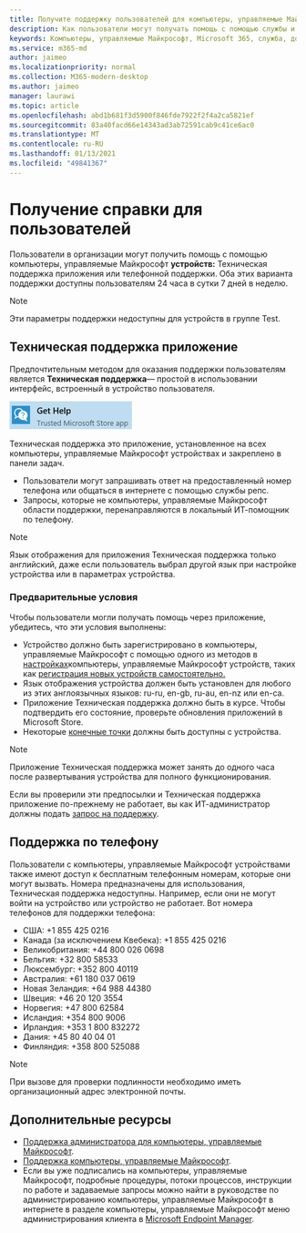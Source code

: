 ```yaml
---
title: Получите поддержку пользователей для компьютеры, управляемые Майкрософт
description: Как пользователи могут получать помощь с помощью службы и устройств
keywords: Компьютеры, управляемые Майкрософт, Microsoft 365, служба, документация
ms.service: m365-md
author: jaimeo
ms.localizationpriority: normal
ms.collection: M365-modern-desktop
ms.author: jaimeo
manager: laurawi
ms.topic: article
ms.openlocfilehash: abd1b681f3d5900f846fde7922f2f4a2ca5821ef
ms.sourcegitcommit: 83a40facd66e14343ad3ab72591cab9c41ce6ac0
ms.translationtype: MT
ms.contentlocale: ru-RU
ms.lasthandoff: 01/13/2021
ms.locfileid: "49841367"
---
```

# <a name="getting-help-for-users"></a>Получение справки для пользователей

Пользователи в организации могут получить помощь с помощью компьютеры, управляемые Майкрософт **устройств:** Техническая поддержка приложения или телефонной поддержки. Оба этих варианта поддержки доступны пользователям 24 часа в сутки 7 дней в неделю.
 
>[!NOTE]
>Эти параметры поддержки недоступны для устройств в группе Test.

## <a name="get-help-app"></a>Техническая поддержка приложение

Предпочтительным методом для оказания поддержки пользователям является **Техническая поддержка**— простой в использовании интерфейс, встроенный в устройство пользователя.  

![Техническая поддержка значок приложения](../../media/get-help.png)

Техническая поддержка это приложение, установленное на всех компьютеры, управляемые Майкрософт устройствах и закреплено в панели задач. 

- Пользователи могут запрашивать ответ на предоставленный номер телефона или общаться в интернете с помощью службы репс.
- Запросы, которые не компьютеры, управляемые Майкрософт области поддержки, перенаправляются в локальный ИТ-помощник по телефону.

> [!NOTE]
> Язык отображения для приложения Техническая поддержка только английский, даже если пользователь выбрал другой язык при настройке устройства или в параметрах устройства. 

### <a name="prerequisites"></a>Предварительные условия
Чтобы пользователи могли получать помощь через приложение, убедитесь, что эти условия выполнены:

- Устройство должно быть зарегистрировано в компьютеры, управляемые Майкрософт с помощью одного из методов в [настройках](../get-started/set-up-devices.md)компьютеры, управляемые Майкрософт устройств, таких как [регистрация новых устройств самостоятельно.](../get-started/register-devices-self.md)
- Язык отображения устройства должен быть установлен для любого из этих англоязычных языков: ru-ru, en-gb, ru-au, en-nz или en-ca.
- Приложение Техническая поддержка должно быть в курсе. Чтобы подтвердить его состояние, проверьте обновления приложений в Microsoft Store.
- Некоторые [конечные точки](../get-ready/network.md#endpoints-allowed-that-are-necessary-for-microsoft-managed-desktop) должны быть доступны с устройства.

> [!NOTE]
> Приложение Техническая поддержка может занять до одного часа после развертывания устройства для полного функционирования.

Если вы проверили эти предпосылки и Техническая поддержка приложение по-прежнему не работает, вы как ИТ-администратор должны подать [запрос на поддержку](admin-support.md).

## <a name="phone-support"></a>Поддержка по телефону

Пользователи с компьютеры, управляемые Майкрософт устройствами также имеют доступ к бесплатным телефонным номерам, которые они могут вызвать. Номера предназначены для использования, Техническая поддержка недоступны. Например, если они не могут войти на устройство или устройство не работает. Вот номера телефонов для поддержки телефона:

- США: +1 855 425 0216
- Канада (за исключением Квебека): +1 855 425 0216
- Великобритания: +44 800 026 0698
- Бельгия: +32 800 58533
- Люксембург: +352 800 40119
- Австралия: +61 180 037 0619
- Новая Зеландия: +64 988 44380
- Швеция: +46 20 120 3554
- Норвегия: +47 800 62584
- Исландия: +354 800 9006
- Ирландия: +353 1 800 832272
- Дания: +45 80 40 04 01
- Финляндия: +358 800 525088

>[!NOTE]
>При вызове для проверки подлинности необходимо иметь организационный адрес электронной почты. 

## <a name="more-resources"></a>Дополнительные ресурсы
- [Поддержка администратора для компьютеры, управляемые Майкрософт](admin-support.md). 
- [Поддержка компьютеры, управляемые Майкрософт](../service-description/support.md).
- Если вы уже подписались на компьютеры, управляемые Майкрософт, подробные процедуры, потоки процессов, инструкции по работе и задаваемые запросы можно найти  в руководстве по администрированию компьютеры, управляемые Майкрософт в интернете в разделе компьютеры, управляемые Майкрософт меню администрирования клиента в [Microsoft Endpoint Manager](https://endpoint.microsoft.com/). 
